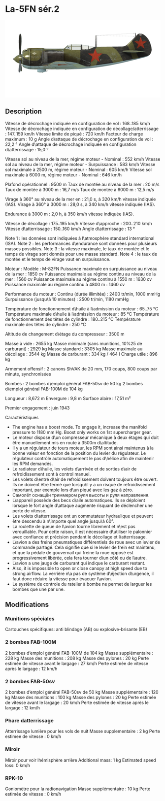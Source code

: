 # La-5FN sér.2

![la5fns2](../images/la5fns2.png)

## Description

Vitesse de décrochage indiquée en configuration de vol : 168..185 km/h
Vitesse de décrochage indiquée en configuration de décollage/atterrissage : 147..159 km/h
Vitesse limite de piqué : 720 km/h
Facteur de charge maximum : 10 g
Angle d\attaque de décrochage en configuration de vol : 22,2 °
Angle d\attaque de décrochage indiquée en configuration d\atterrissage : 15,0 °

Vitesse sol au niveau de la mer, régime moteur - Nominal : 552 km/h
Vitesse sol au niveau de la mer, régime moteur - Surpuissance : 583 km/h
Vitesse sol maximale à 2500 m, régime moteur - Nominal : 605 km/h
Vitesse sol maximale à 6000 m, régime moteur - Nominal : 646 km/h

Plafond opérationnel : 9500 m
Taux de montée au niveau de la mer : 20 m/s
Taux de montée à 3000 m : 16,7 m/s
Taux de montée à 6000 m : 12,5 m/s

Virage à 360° au niveau de la mer en : 21,0 s, à 320 km/h vitesse indiquée (IAS).
Virage à 360° à 3000 m : 28,0 s, à 340 km/h vitesse indiquée (IAS).

Endurance à 3000 m : 2,0 h, à 350 km/h vitesse indiquée (IAS).

Vitesse de décollage : 175..195 km/h
Vitesse d\approche : 200..210 km/h
Vitesse d\atterrissage : 150..160 km/h
Angle d\atterrissage : 13 °

Note 1 : les données sont indiquées à l\atmosphère standard international (ISA).
Note 2 : les performances d\endurance sont données pour plusieurs masses possibles.
Note 3 : la vitesse maximale, le taux de montée et le temps de virage sont donnés pour une masse standard.
Note 4 : le taux de montée et le temps de virage vaut en surpuissance.

Moteur :
Modèle : M-82FN
Puissance maximale en surpuissance au niveau de la mer : 1850 cv
Puissance maximale au régime continu au niveau de la mer : 1560 cv
Puissance maximale au régime continu à 1550 m : 1630 cv
Puissance maximale au régime continu à 4800 m : 1460 cv

Performance du moteur :
Continu (durée illimitée) : 2400 tr/min, 1000 mmHg
Surpuissance (jusqu\à 10 minutes) : 2500 tr/min, 1180 mmHg

Température de fonctionnement d\huile à l\admission du moteur : 65..75 °C
Température maximale d\huile à l\admission du moteur : 85 °C
Température de fonctionnement des têtes de cylindre : 180..215 °C
Température maximale des têtes de cylindre : 250 °C

Altitude de changement d\étage du compresseur : 3500 m

Masse à vide : 2655 kg
Masse minimale (sans munitions, 10%25 de carburant) : 2929 kg
Masse standard : 3305 kg
Masse maximale au décollage : 3544 kg
Masse de carburant : 334 kg / 464 l
Charge utile : 896 kg

Armement offensif :
2 canons ShVAK de 20 mm, 170 coups, 800 coups par minute, synchronisées

Bombes :
2 bombes d\emploi général FAB-50sv de 50 kg
2 bombes d\emploi général FAB-100M de 104 kg

Longueur : 8,672 m
Envergure : 9,8 m
Surface alaire : 17,51 m²

Premier engagement : juin 1943

Caractéristiques
- The engine has a boost mode. To engage it, increase the manifold pressure to 1180 mm Hg. Boost only works on 1st supercharger gear.
- Le moteur dispose d\un compresseur mécanique à deux étages qui doit être manuellement mis en route à 3500m d\altitude.
- Il y a un régulateur de tours moteur, les RPM sont ainsi maintenus à la bonne valeur en fonction de la position du levier du régulateur. Le régulateur contrôle automatiquement le pas d\hélice afin de maintenir les RPM demandés.
- Le radiateur d\huile, les volets d\arrivée et de sorties d\air de refroidissement sont à control manuel.
- Les volets d\entré d\air de refroidissement doivent toujours être ouvert. Ils ne doivent être fermé que lorsqu\il y a un risque de refroidissement important, par exemple lors d\un piqué avec les gaz à zéro.
- Самолёт оснащён триммером руля высоты и руля направления.
- L\appareil possède des becs d\aile automatiques. Ils se déploient lorsque le fort angle d\attaque augmente risquant de déclencher une perte de vitesse.
- Les volets d\atterrissage ont un commutateur hydraulique et peuvent être descendu à n\importe quel angle jusqu\\à 60°.
- La roulette de queue de l\avion tourne librement et n\est pas verouillable. Pour cette raison, il est nécessaire d\utiliser le palonnier avec confiance et précision pendant le décollage et l\atterrissage.
- L\avion a des freins pneumatiques différentiels de roue avec un levier de commande partagé. Cela signifie que si le levier de frein est maintenu, et que la pédale de gouvernail qui freine la roue opposé est progressivement libérée, cela fera tourner d\un côté ou de l\autre.
- L\avion a une jauge de carburant qui indique le carburant restant.
- Also, it is impossible to open or close canopy at high speed due to strong airflow. La verrière n\a pas de systême d\éjection d\urgence, il faut donc réduire la vitesse pour évacuer l\avion.
- Le système de controle du ratelier à bombe ne permet de larguer les bombes que une par une.

## Modifications



### Munitions spéciales

Cartouches spécifiques: anti blindage (AB) ou explosive-brisante (EB)


### 2 bombes FAB-100M 

2 bombes d’emploi général FAB-100M de 104 kg
Masse supplémentaire : 228 kg
Masse des munitions : 208 kg
Masse des pylones : 20 kg
Perte estimée de vitesse avant le largage : 27 km/h
Perte estimée de vitesse après le largage : 12 km/h


### 2 bombes FAB-50sv 

2 bombes d’emploi général FAB-50sv de 50 kg
Masse supplémentaire : 120 kg
Masse des munitions : 100 kg
Masse des pylones : 20 kg
Perte estimée de vitesse avant le largage : 20 km/h
Perte estimée de vitesse après le largage : 12 km/h﻿

### Phare datterrissage

Atterrissage lumière pour les vols de nuit
Masse supplementaire : 2 kg
Perte estimee de vitesse : 0 km/h﻿

### Miroir

Miroir pour voir lhémisphère arrière
Additional mass: 1 kg
Estimated speed loss: 0 km/h﻿


### RPK-10

Goniomètre pour la radionavigation
Masse supplémentaire : 10 kg
Perte estimée de vitesse : 0 km/h